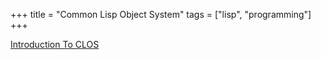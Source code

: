 +++
title = "Common Lisp Object System"
tags = ["lisp", "programming"]
+++


[Introduction To CLOS](/textbook-notes/programming-textbooks/clos/intro-to-clos/)